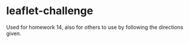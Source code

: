 # leaflet-challenge
Used for homework 14, also for others to use by following the directions given.
